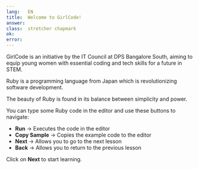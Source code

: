 ```yaml
---
lang:   EN
title:  Welcome to GirlCode!
answer:
class:  stretcher chapmark
ok:
error:
---
```


GirlCode is an initiative by the IT Council at DPS Bangalore South, aiming to equip young women with essential coding and tech skills for a future in STEM.

Ruby is a programming language from Japan which is revolutionizing software development.

The beauty of Ruby is found in its balance between simplicity and power.

You can type some Ruby code in the editor and use these buttons to navigate:
	 

- __Run__ &rarr; Executes the code in the editor
- __Copy Sample__ &rarr; Copies the example code to the editor
- __Next__ &rarr; Allows you to go to the next lesson
- __Back__ &rarr; Allows you to return to the previous lesson

<div class="foxes">Click on <strong>Next</strong> to start learning.</div>
